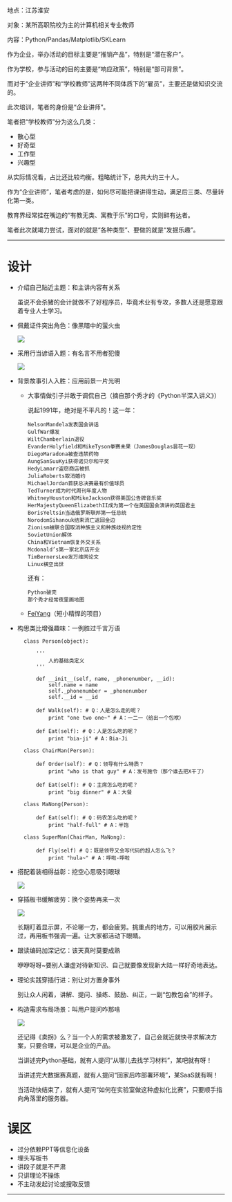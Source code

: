 地点：江苏淮安

对象：某所高职院校为主的计算机相关专业教师

内容：Python/Pandas/Matplotlib/SKLearn

作为企业，举办活动的目标主要是“推销产品”，特别是“潜在客户”。

作为学校，参与活动的目的主要是“响应政策”，特别是“部司背景”。

而对于“企业讲师”和“学校教师”这两种不同体质下的“雇员”，主要还是做知识交流的。

此次培训，笔者的身份是“企业讲师”。

笔者把“学校教师”分为这么几类：

- 散心型
- 好奇型
- 工作型
- 兴趣型

从实际情况看，占比还比较均衡。粗略统计下，总共大约三十人。

作为“企业讲师”，笔者考虑的是，如何尽可能把课讲得生动，满足后三类、尽量转化第一类。

教育界经常挂在嘴边的“有教无类、寓教于乐”的口号，实则鲜有达者。

笔者此次就竭力尝试，面对的就是“各种类型”、要做的就是“发掘乐趣”。

---
# 设计 #

- 介绍自己贴近主题：和主讲内容有关系

	虽说不会杀猪的会计就做不了好程序员，毕竟术业有专攻，多数人还是愿意跟着专业人士学习。

- 佩戴证件突出角色：像黑暗中的萤火虫

	![][0]

- 采用行当谚语入题：有名言不用者犯傻

	![][1]

- 背景故事引人入胜：应用前景一片光明
  - 大事情做引子并敢于调侃自己（摘自那个秀才的《Python半深入讲义》）

	说起1991年，绝对是不平凡的！这一年：

		NelsonMandela发表国会讲话
		GulfWar爆发
		WiltChamberlain退役
		EvanderHolyfield和MikeTyson拳赛未果（JamesDouglas昙花一现）
		DiegoMaradona被查违禁药物
		AungSanSuuKyi获得诺贝尔和平奖
		HedyLamarr盗窃商店被抓
		JuliaRoberts取消婚约
		MichaelJordan首获总决赛最有价值球员
		TedTurner成为时代周刊年度人物
		WhitneyHouston和MikeJackson获得美国公告牌音乐奖
		HerMajestyQueenElizabethII成为第一个在美国国会演讲的英国君主
		BorisYeltsin当选俄罗斯联邦第一任总统
		NorodomSihanouk结束流亡返回金边
		Zionism被联合国取消种族主义和种族歧视的定性
		SovietUnion解体
		China和Vietnam恢复外交关系
		Mcdonald’s第一家北京店开业
		TimBernersLee发万维网论文
		Linux横空出世
	还有：

		Python破壳
		那个秀才经常夜里画地图

  - [FeiYang](http://github.com/nagexiucai/feiyang "feiyang")（短小精悍的项目）

- 构思类比增强趣味：一例胜过千言万语

		class Person(object):

			'''
				人的基础类定义
			'''

			def __init__(self, name, _phonenumber, __id):
				self.name = name
				self._phonenumber = _phonenumber
				self.__id = __id

			def Walk(self): # Q：人是怎么走的呢？
				print "one two one~" # A：一二一（给出一个包袱）

			def Eat(self): # Q：人是怎么吃的呢？
				print "bia-ji" # A：Bia-Ji

		class ChairMan(Person):

			def Order(self): # Q：领导有什么特质？
				print "who is that guy" # A：发号施令（那个谁去把X干了）

			def Eat(self): # Q：主席怎么吃的呢？
				print "big dinner" # A：大餐

		class MaNong(Person):

			def Eat(self): # Q：码农怎么吃的呢？
				print "half-full" # A：半饱

		class SuperMan(ChairMan, MaNong):

			def Fly(self) # Q：既是领导又会写代码的超人怎么飞？
				print "hula~" # A：呼啦-呼啦

- 搭配着装相得益彰：挖空心思吸引眼球

	![][2]

- 穿插板书缓解疲劳：换个姿势再来一次

	![][3]

	长期盯着显示屏，不论哪一方，都会疲劳。挑重点的地方，可以用胶片展示过，再用板书强调一遍。让大家都活动下眼睛。

- 跟读编码加深记忆：该天真时莫要成熟

	咿咿呀呀~要别人谦虚对待新知识、自己就要像发现新大陆一样好奇地表达。

- 理论实践穿插行进：别让对方置身事外

	别让众人闲着，讲解、提问、操练、鼓励、纠正，一副“包教包会”的样子。

- 构造需求布局场景：叫用户提问咋那啥

	![][4]

	还记得《卖拐》么？当一个人的需求被激发了，自己会就近就快寻求解决方案，只要合理，可以是企业的产品。

	当讲述完Python基础，就有人提问“从哪儿去找学习材料”，某吧就有呀！

	当讲述完大数据赛真题，就有人提问“回家后咋部署环境”，某SaaS就有啊！

	当活动快结束了，就有人提问“如何在实验室做这种虚拟化比赛”，只要顺手指向角落里的服务器。

# 误区 #

- 过分依赖PPT等信息化设备
- 埋头写板书
- 讲段子就是不严肃
- 只讲理论不操练
- 不主动发起讨论或搜取反馈

---
[0]: ./illustration/teaching/0.jpg
[1]: ./illustration/teaching/1.jpg
[2]: ./illustration/teaching/2.jpg
[3]: ./illustration/teaching/3.jpg
[4]: ./illustration/teaching/4.jpg